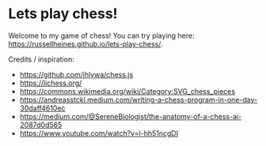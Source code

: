 # Lets play chess!

Welcome to my game of chess!  You can try playing here: https://russellheines.github.io/lets-play-chess/.

Credits / inspiration:

- https://github.com/jhlywa/chess.js
- https://lichess.org/
- https://commons.wikimedia.org/wiki/Category:SVG_chess_pieces
- https://andreasstckl.medium.com/writing-a-chess-program-in-one-day-30daff4610ec
- https://medium.com/@SereneBiologist/the-anatomy-of-a-chess-ai-2087d0d565
- https://www.youtube.com/watch?v=l-hh51ncgDI
